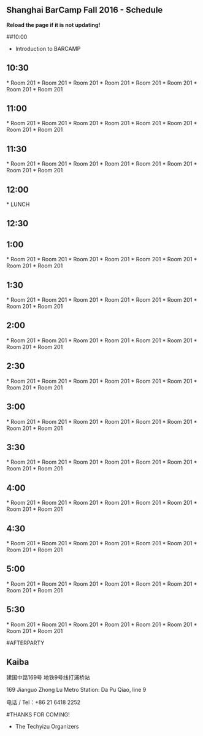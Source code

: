 Shanghai BarCamp Fall 2016 - Schedule
--------------------------------
**Reload the page if it is not updating!**

##10:00
* Introduction to BARCAMP


<h2>10:30 </h2>
* Room 201
* Room 201
* Room 201
* Room 201
* Room 201
* Room 201
* Room 201
* Room 201


<h2>11:00</h2>
* Room 201
* Room 201
* Room 201
* Room 201
* Room 201
* Room 201
* Room 201
* Room 201


<h2>11:30</h2>
* Room 201
* Room 201
* Room 201
* Room 201
* Room 201
* Room 201
* Room 201
* Room 201


<h2>12:00 </h2>
* LUNCH

<h2>12:30</h2>

<h2>1:00</h2>
* Room 201
* Room 201
* Room 201
* Room 201
* Room 201
* Room 201
* Room 201
* Room 201


<h2>1:30</h2>
* Room 201
* Room 201
* Room 201
* Room 201
* Room 201
* Room 201
* Room 201
* Room 201

<h2>2:00</h2>
* Room 201
* Room 201
* Room 201
* Room 201
* Room 201
* Room 201
* Room 201
* Room 201

<h2>2:30</h2>
* Room 201
* Room 201
* Room 201
* Room 201
* Room 201
* Room 201
* Room 201
* Room 201

<h2>3:00</h2>
* Room 201
* Room 201
* Room 201
* Room 201
* Room 201
* Room 201
* Room 201
* Room 201

<h2>3:30</h2>
* Room 201
* Room 201
* Room 201
* Room 201
* Room 201
* Room 201
* Room 201
* Room 201

<h2>4:00</h2>
* Room 201
* Room 201
* Room 201
* Room 201
* Room 201
* Room 201
* Room 201
* Room 201

<h2>4:30</h2>
* Room 201
* Room 201
* Room 201
* Room 201
* Room 201
* Room 201
* Room 201
* Room 201

<h2>5:00</h2>
* Room 201
* Room 201
* Room 201
* Room 201
* Room 201
* Room 201
* Room 201
* Room 201

<h2>5:30</h2>
* Room 201
* Room 201
* Room 201
* Room 201
* Room 201
* Room 201
* Room 201
* Room 201


#AFTERPARTY
<h2>Kaiba</h2>

建国中路169号
地铁9号线打浦桥站

169 Jianguo Zhong Lu
Metro Station: Da Pu Qiao, line 9

电话 / Tel：+86 21 6418 2252



#THANKS FOR COMING!
- The Techyizu Organizers
